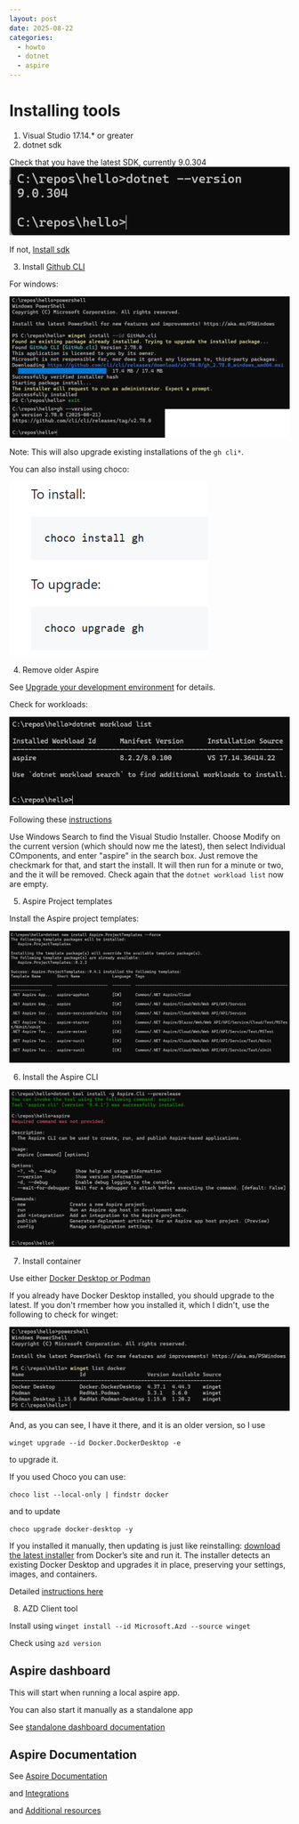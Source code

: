 ```yaml
---
layout: post
date: 2025-08-22
categories:
  - howto
  - dotnet
  - aspire
---
```


# Installing tools

1. Visual Studio 17.14.* or greater
2. dotnet sdk

Check that you have the latest SDK, currently 9.0.304
![alt text](dotnet_version.png)

If not, [Install sdk](https://dotnet.microsoft.com/en-us/download/dotnet)

3. Install [Github CLI](https://github.com/cli/cli?tab=readme-ov-file#installation)

For windows:

![alt text](github_cli.png)

Note:  This will also upgrade existing installations of the `gh cli*`.

You can also install using choco:

![alt text](githubcli_choco.png)

4. Remove older Aspire

See [Upgrade your development environment](https://learn.microsoft.com/en-us/dotnet/aspire/get-started/upgrade-to-aspire-9?pivots=vscode#upgrade-your-development-environment) for details.

Check for workloads:

![alt text](check_workloads.png)

Following these [instructions](https://learn.microsoft.com/en-us/dotnet/aspire/get-started/upgrade-to-aspire-9?pivots=vscode#net-aspire-workload)

Use Windows Search to find the Visual Studio Installer. Choose Modify on the current version (which should now me the latest), then select Individual COmponents, and enter "aspire" in the search box. Just remove the checkmark for that, and start the install. It will then run for a minute or two, and the it will be removed.  Check again that the `dotnet workload list` now are empty.

5. Aspire Project templates

Install the Aspire project templates:

![alt text](aspire_templates.png)

6. Install the Aspire CLI

![alt text](aspire_cli.png)

7. Install container

Use either [Docker Desktop or Podman](https://learn.microsoft.com/en-us/dotnet/aspire/fundamentals/setup-tooling?tabs=windows&pivots=vscode#container-runtime)

If you already have Docker Desktop installed, you should upgrade to the latest.  If you don't rmember how you installed it, which I didn't, use the following to check for winget:

![alt text](docker_install.png)

And, as you can see, I have it there, and it is an older version, so I use

`winget upgrade --id Docker.DockerDesktop -e`

to upgrade it.

If you used Choco you can use:

`choco list --local-only | findstr docker`

and to update

`choco upgrade docker-desktop -y`

If you installed it manually, then updating is just like reinstalling: [download the latest installer](https://www.docker.com/products/docker-desktop) from Docker’s site and run it. The installer detects an existing Docker Desktop and upgrades it in place, preserving your settings, images, and containers.

Detailed [instructions here]()

8. AZD Client tool

Install using `winget install --id Microsoft.Azd --source winget`

Check using `azd version`

## Aspire dashboard

This will start when running a local aspire app.

You can also start it manually as a standalone app

See [standalone dashboard documentation](https://learn.microsoft.com/en-us/dotnet/aspire/fundamentals/dashboard/standalone?tabs=bash)

## Aspire Documentation

See [Aspire Documentation](https://learn.microsoft.com/en-us/dotnet/aspire/)

and [Integrations](https://learn.microsoft.com/en-us/dotnet/aspire/fundamentals/integrations-overview?source=recommendations)

and [Additional resources](https://learn.microsoft.com/en-us/dotnet/aspire/fundamentals/setup-tooling?source=recommendations&tabs=windows&pivots=vscode#see-also)

